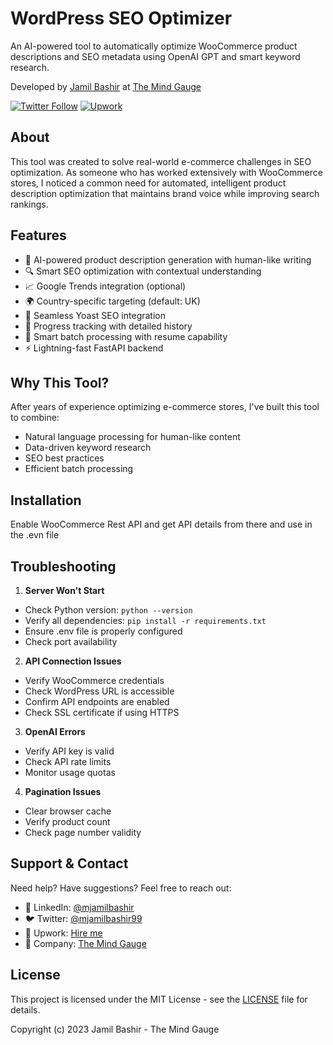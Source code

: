 # WordPress SEO Optimizer

An AI-powered tool to automatically optimize WooCommerce product descriptions and SEO metadata using OpenAI GPT and smart keyword research.

Developed by [Jamil Bashir](https://www.linkedin.com/in/mjamilbashir/) at [The Mind Gauge](https://themindgauge.com)

[![Twitter Follow](https://img.shields.io/twitter/follow/mjamilbashir99?style=social)](https://x.com/mjamilbashir99)
[![Upwork](https://img.shields.io/badge/Upwork-Hire%20Me-green)](https://www.upwork.com/freelancers/~01ce14c6054306a97e)

## About

This tool was created to solve real-world e-commerce challenges in SEO optimization. As someone who has worked extensively with WooCommerce stores, I noticed a common need for automated, intelligent product description optimization that maintains brand voice while improving search rankings.

## Features

- 🤖 AI-powered product description generation with human-like writing
- 🔍 Smart SEO optimization with contextual understanding
- 📈 Google Trends integration (optional)
- 🌍 Country-specific targeting (default: UK)
- 📝 Seamless Yoast SEO integration
- 💾 Progress tracking with detailed history
- 🔄 Smart batch processing with resume capability
- ⚡ Lightning-fast FastAPI backend

## Why This Tool?

After years of experience optimizing e-commerce stores, I've built this tool to combine:
- Natural language processing for human-like content
- Data-driven keyword research
- SEO best practices
- Efficient batch processing

## Installation

Enable WooCommerce Rest API and get API details from there and use in the .evn file

## Troubleshooting

1. **Server Won't Start**
- Check Python version: `python --version`
- Verify all dependencies: `pip install -r requirements.txt`
- Ensure .env file is properly configured
- Check port availability

2. **API Connection Issues**
- Verify WooCommerce credentials
- Check WordPress URL is accessible
- Confirm API endpoints are enabled
- Check SSL certificate if using HTTPS

3. **OpenAI Errors**
- Verify API key is valid
- Check API rate limits
- Monitor usage quotas

4. **Pagination Issues**
- Clear browser cache
- Verify product count
- Check page number validity

## Support & Contact

Need help? Have suggestions? Feel free to reach out:

- 🔗 LinkedIn: [@mjamilbashir](https://www.linkedin.com/in/mjamilbashir/)
- 🐦 Twitter: [@mjamilbashir99](https://x.com/mjamilbashir99)
- 💼 Upwork: [Hire me](https://www.upwork.com/freelancers/~01ce14c6054306a97e)
- 🏢 Company: [The Mind Gauge](https://themindgauge.com)

## License

This project is licensed under the MIT License - see the [LICENSE](LICENSE) file for details.

Copyright (c) 2023 Jamil Bashir - The Mind Gauge 

